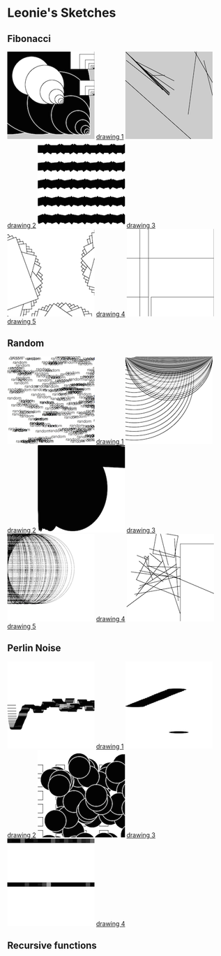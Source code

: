 # Leonie's Sketches

## Fibonacci
![](Leonie/fib/fibonacci1.png)
[drawing 1](Leonie/fib/fibonacci1pv.pv)
![](Leonie/fib/fibonacci2.png)
[drawing 2](Leonie/fib/fibonacci2pv.pv)
![](Leonie/fib/fibonacci3.png)
[drawing 3](Leonie/fib/fibonacci3pv.pv)
![](Leonie/fib/fibonacci4.png)
[drawing 4](Leonie/fib/fibonacci4pn.pv)
![](Leonie/fib/fibonacci5.png)
[drawing 5](Leonie/fib/fibonacci5.pv)

## Random
![](Leonie/ran/random2_text.png)
[drawing 1](Leonie/ran/random2_text.pv)
![](Leonie/ran/random2.png)
[drawing 2](Leonie/ran/random2.pv)
![](Leonie/ran/random3.png)
[drawing 3](Leonie/ran/random3.pv)
![](Leonie/ran/random4.png)
[drawing 4](Leonie/ran/random4.pv)
![](Leonie/ran/random5.png)
[drawing 5](Leonie/ran/random5.pv)

## Perlin Noise
![](Leonie/per/perlinnoise1.png)
[drawing 1](Leonie/per/perlinnoise1.pv)
![](Leonie/per/perlinnoise2.png)
[drawing 2](Leonie/per/perlinnoise2.pv)
![](Leonie/per/perlinnoise3.png)
[drawing 3](Leonie/per/perlinnoise3pv.pv)
![](Leonie/per/perlinnoise4.png)
[drawing 4](Leonie/per/perlinnoise4.pv)

## Recursive functions
            
